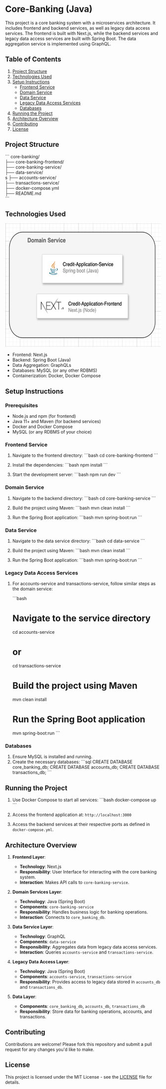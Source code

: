 # Core-Banking (Java)

This project is a core banking system with a microservices architecture. It includes frontend and backend services, as well as legacy data access services. The frontend is built with Next.js, while the backend services and legacy data access services are built with Spring Boot. The data aggregation service is implemented using GraphQL.

## Table of Contents

1. [Project Structure](#project-structure)
2. [Technologies Used](#technologies-used)
3. [Setup Instructions](#setup-instructions)
    - [Frontend Service](#frontend-service)
    - [Domain Service](#domain-service)
    - [Data Service](#data-service)
    - [Legacy Data Access Services](#legacy-data-access-services)
    - [Databases](#databases)
4. [Running the Project](#running-the-project)
5. [Architecture Overview](#architecture-overview)
6. [Contributing](#contributing)
7. [License](#license)

## Project Structure

\`\`\`
core-banking/ <br>
├── core-banking-frontend/ <br>
├── core-banking-service/ <br>
├── data-service/ <br>s
├── accounts-service/ <br>
├── transactions-service/ <br>
├── docker-compose.yml <br>
├── README.md <br>
\`\`\`

## Technologies Used

<img height="400" src="docs/arch-1.png" /></a>

- Frontend: Next.js
- Backend: Spring Boot (Java)
- Data Aggregation: GraphQLs
- Databases: MySQL (or any other RDBMS)
- Containerization: Docker, Docker Compose

## Setup Instructions

### Prerequisites

- Node.js and npm (for frontend)
- Java 11+ and Maven (for backend services)
- Docker and Docker Compose
- MySQL (or any RDBMS of your choice)

### Frontend Service

1. Navigate to the frontend directory:
    \`\`\`bash
    cd core-banking-frontend
    \`\`\`

2. Install the dependencies:
    \`\`\`bash
    npm install
    \`\`\`

3. Start the development server:
    \`\`\`bash
    npm run dev
    \`\`\`

### Domain Service

1. Navigate to the backend directory:
    \`\`\`bash
    cd core-banking-service
    \`\`\`

2. Build the project using Maven:
    \`\`\`bash
    mvn clean install
    \`\`\`

3. Run the Spring Boot application:
    \`\`\`bash
    mvn spring-boot:run
    \`\`\`

### Data Service

1. Navigate to the data service directory:
    \`\`\`bash
    cd data-service
    \`\`\`

2. Build the project using Maven:
    \`\`\`bash
    mvn clean install
    \`\`\`

3. Run the Spring Boot application:
    \`\`\`bash
    mvn spring-boot:run
    \`\`\`

### Legacy Data Access Services

1. For accounts-service and transactions-service, follow similar steps as the domain service:

    \`\`\`bash
    # Navigate to the service directory
    cd accounts-service
    # or
    cd transactions-service

    # Build the project using Maven
    mvn clean install

    # Run the Spring Boot application
    mvn spring-boot:run
    \`\`\`

### Databases

1. Ensure MySQL is installed and running.
2. Create the necessary databases:
    \`\`\`sql
    CREATE DATABASE core_banking_db;
    CREATE DATABASE accounts_db;
    CREATE DATABASE transactions_db;
    \`\`\`

## Running the Project

1. Use Docker Compose to start all services:
    \`\`\`bash
    docker-compose up
    \`\`\`

2. Access the frontend application at: `http://localhost:3000`
3. Access the backend services at their respective ports as defined in `docker-compose.yml`.

## Architecture Overview

1. **Frontend Layer**:
   - **Technology**: Next.js
   - **Responsibility**: User Interface for interacting with the core banking system.
   - **Interaction**: Makes API calls to `core-banking-service`.

2. **Domain Services Layer**:
   - **Technology**: Java (Spring Boot)
   - **Components**: `core-banking-service`
   - **Responsibility**: Handles business logic for banking operations.
   - **Interaction**: Connects to `core_banking_db`.

3. **Data Service Layer**:
   - **Technology**: GraphQL
   - **Components**: `data-service`
   - **Responsibility**: Aggregates data from legacy data access services.
   - **Interaction**: Queries `accounts-service` and `transactions-service`.

4. **Legacy Data Access Layer**:
   - **Technology**: Java (Spring Boot)
   - **Components**: `accounts-service`, `transactions-service`
   - **Responsibility**: Provides access to legacy data stored in `accounts_db` and `transactions_db`.

5. **Data Layer**:
   - **Components**: `core_banking_db`, `accounts_db`, `transactions_db`
   - **Responsibility**: Store data for banking operations, accounts, and transactions.

## Contributing

Contributions are welcome! Please fork this repository and submit a pull request for any changes you'd like to make.

## License

This project is licensed under the MIT License - see the [LICENSE](LICENSE) file for details.
